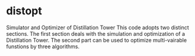 # distopt
Simulator and Optimizer of Distillation Tower
This code adopts two distinct sections.
The first section deals with the simulation and optimization of a Distillation Tower.
The second part can be used to optimize multi-vairable funstions by three algorithms.
